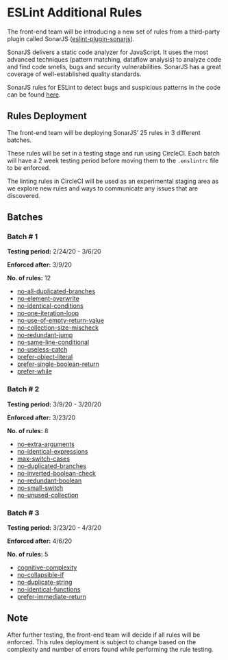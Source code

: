 # ESLint Additional Rules

The front-end team will be introducing a new set of rules from a third-party plugin called SonarJS ([eslint-plugin-sonarjs](https://github.com/SonarSource/eslint-plugin-sonarjs)).

SonarJS delivers a static code analyzer for JavaScript. It uses the most advanced techniques (pattern matching, dataflow analysis) to analyze code and find code smells, bugs and security vulnerabilities. SonarJS has a great coverage of well-established quality standards.

SonarJS rules for ESLint to detect bugs and suspicious patterns in the code can be found [here](https://github.com/SonarSource/eslint-plugin-sonarjs).

## Rules Deployment

The front-end team will be deploying SonarJS’ 25 rules in 3 different batches.

These rules will be set in a testing stage and run using CircleCI. Each batch will have a 2 week testing period before moving them to the `.enslintrc` file to be enforced. 

The linting rules in CircleCI will be used as an experimental staging area as we explore new rules and ways to communicate any issues that are discovered.

## Batches

### Batch # 1

**Testing period:** 2/24/20 - 3/6/20

**Enforced after:** 3/9/20

**No. of rules:** 12

- [no-all-duplicated-branches](https://github.com/SonarSource/eslint-plugin-sonarjs/blob/master/docs/rules/no-all-duplicated-branches.md)
- [no-element-overwrite](https://github.com/SonarSource/eslint-plugin-sonarjs/blob/master/docs/rules/no-element-overwrite.md)
- [no-identical-conditions](https://github.com/SonarSource/eslint-plugin-sonarjs/blob/master/docs/rules/no-identical-conditions.md)
- [no-one-iteration-loop](https://github.com/SonarSource/eslint-plugin-sonarjs/blob/master/docs/rules/no-one-iteration-loop.md)
- [no-use-of-empty-return-value](https://github.com/SonarSource/eslint-plugin-sonarjs/blob/master/docs/rules/no-use-of-empty-return-value.md)
- [no-collection-size-mischeck](https://github.com/SonarSource/eslint-plugin-sonarjs/blob/master/docs/rules/no-collection-size-mischeck.md)
- [no-redundant-jump](https://github.com/SonarSource/eslint-plugin-sonarjs/blob/master/docs/rules/no-redundant-jump.md)
- [no-same-line-conditional](https://github.com/SonarSource/eslint-plugin-sonarjs/blob/master/docs/rules/no-same-line-conditional.md)
- [no-useless-catch](https://github.com/SonarSource/eslint-plugin-sonarjs/blob/master/docs/rules/no-useless-catch.md)
- [prefer-object-literal](https://github.com/SonarSource/eslint-plugin-sonarjs/blob/master/docs/rules/prefer-object-literal.md)
- [prefer-single-boolean-return](https://github.com/SonarSource/eslint-plugin-sonarjs/blob/master/docs/rules/prefer-single-boolean-return.md)
- [prefer-while](https://github.com/SonarSource/eslint-plugin-sonarjs/blob/master/docs/rules/prefer-while.md)

### Batch # 2

**Testing period:** 3/9/20 - 3/20/20

**Enforced after:** 3/23/20

**No. of rules:** 8

- [no-extra-arguments](https://github.com/SonarSource/eslint-plugin-sonarjs/blob/master/docs/rules/no-extra-arguments.md)
- [no-identical-expressions](https://github.com/SonarSource/eslint-plugin-sonarjs/blob/master/docs/rules/no-identical-expressions.md)
- [max-switch-cases](https://github.com/SonarSource/eslint-plugin-sonarjs/blob/master/docs/rules/max-switch-cases.md)
- [no-duplicated-branches](https://github.com/SonarSource/eslint-plugin-sonarjs/blob/master/docs/rules/no-duplicated-branches.md)
- [no-inverted-boolean-check](https://github.com/SonarSource/eslint-plugin-sonarjs/blob/master/docs/rules/no-inverted-boolean-check.md)
- [no-redundant-boolean](https://github.com/SonarSource/eslint-plugin-sonarjs/blob/master/docs/rules/no-redundant-boolean.md)
- [no-small-switch](https://github.com/SonarSource/eslint-plugin-sonarjs/blob/master/docs/rules/no-small-switch.md)
- [no-unused-collection](https://github.com/SonarSource/eslint-plugin-sonarjs/blob/master/docs/rules/no-unused-collection.md)

### Batch # 3

**Testing period:** 3/23/20 - 4/3/20

**Enforced after:** 4/6/20

**No. of rules:** 5

- [cognitive-complexity](https://github.com/SonarSource/eslint-plugin-sonarjs/blob/master/docs/rules/cognitive-complexity.md)
- [no-collapsible-if](https://github.com/SonarSource/eslint-plugin-sonarjs/blob/master/docs/rules/no-collapsible-if.md)
- [no-duplicate-string](https://github.com/SonarSource/eslint-plugin-sonarjs/blob/master/docs/rules/no-duplicate-string.md)
- [no-identical-functions](https://github.com/SonarSource/eslint-plugin-sonarjs/blob/master/docs/rules/no-identical-functions.md)
- [prefer-immediate-return](https://github.com/SonarSource/eslint-plugin-sonarjs/blob/master/docs/rules/prefer-immediate-return.md)

## Note

After further testing, the front-end team will decide if all rules will be enforced. This rules deployment is subject to change based on the complexity and number of errors found while performing the rule testing.
